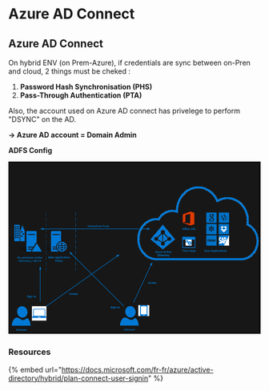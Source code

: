 # Azure AD Connect

## Azure AD Connect

On hybrid ENV (on Prem-Azure), if credentials are sync between on-Pren and cloud, 2 things must be cheked :

1. **Password Hash Synchronisation (PHS)**
2. **Pass-Through Authentication (PTA)**

Also, the account used on Azure AD connect has privelege to perform "DSYNC" on the AD.&#x20;

**-> Azure AD account = Domain Admin**

**ADFS Config**

![](<../../../../../.gitbook/assets/image (243).png>)

### **Resources**

{% embed url="https://docs.microsoft.com/fr-fr/azure/active-directory/hybrid/plan-connect-user-signin" %}









